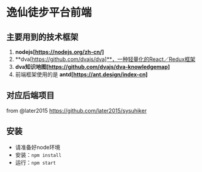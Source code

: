 # 逸仙徒步平台前端

## 主要用到的技术框架
1. **nodejs[https://nodejs.org/zh-cn/]**
2. **dva[https://github.com/dvajs/dva]**，一种轻量化的React／Redux框架
3. **dva知识地图[https://github.com/dvajs/dva-knowledgemap]**
4. 前端框架使用的是 **antd[https://ant.design/index-cn]**

## 对应后端项目
from @later2015 https://github.com/later2015/sysuhiker

## 安装
- 请准备好node环境
- 安装：`npm install`
- 运行：`npm start`
